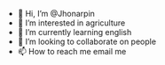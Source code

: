 - 👋 Hi, I’m @Jhonarpin
- 👀 I’m interested in agriculture
- 🌱 I’m currently learning english
- 💞️ I’m looking to collaborate on people
- 📫 How to reach me email me

<!---
Jhonarpin/Jhonarpin is a ✨ special ✨ repository because its `README.md` (this file) appears on your GitHub profile.
You can click the Preview link to take a look at your changes.
--->
